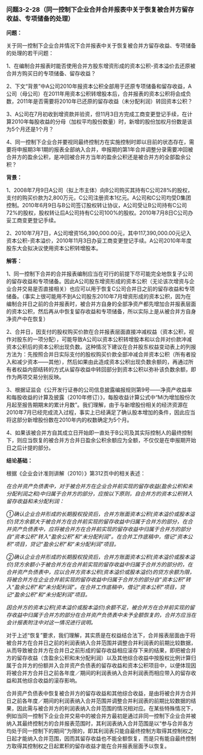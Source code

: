 ### 问题3-2-28（同一控制下企业合并合并报表中关于恢复被合并方留存收益、专项储备的处理）

**问题：**

关于同一控制下企业合并情况下合并报表中关于恢复被合并方留存收益、专项储备的处理的若干问题：

1、在编制合并报表时能否使用合并方股东增资形成的资本公积-资本溢价去还原被合并方购买日的专项储备、留存收益？

2、下文“背景”中A公司2010年报资本公积全部用于还原专项储备和留存收益，A公司（母公司）在2011年用资本公积转增股本后，合并报表的资本公积将会成负数，2011年是否需要将2010年已还原的留存收益（未分配利润）转回资本公积？

3、A公司在7月初收到增资款并验资，但11月3日方完成工商变更登记手续，在计算2010年每股收益的分母（加权平均股份数量）时，新增的股份加权月份数是该为5个月还是1个月？

4、同一控制下企业合并要视同最终控制方在实施控制时即以目前的状态存在，需要将申报期3年1期的报表全部纳入合并，申报期的第1年合并调整分录需要冲回被合并方的盈余公积，是冲回被合并方当年的盈余公积还是被合并方的全部盈余公积？

**背景：**

1、2008年7月9日A公司（拟上市主体）向B公司购买其持有C公司28%的股权，支付的购买价款为2,800万元，C公司注册资本1亿元。A公司和C公司均受D集团控制。2010年6月9日与B公司签订股权转让协议，A公司受让B公司持有C公司72%的股权，股权转让后A公司持有C公司100%的股权。2010年7月8日C公司办妥工商变更登记手续。

2、2010年7月7日，A公司增资156,390,000.00元，其中117,390,000.00元记入资本公积-资本溢价，2010年11月3日办妥工商变更登记手续。A公司2010年年度股东大会拟决议使用资本公积转增股本。

**解答：**

1、同一控制下合并的合并报表编制应当在可行的前提下尽可能完全地恢复子公司的留存收益和专项储备。因此A公司股东增资形成的资本公积（无论该次增资与企业合并交易是否直接相关）也应可以用于恢复C公司合并日之前的留存收益和专项储备。（事实上很可能用不到A公司股东2010年7月增资形成的资本公积，因为在编制合并日之前的合并报表时，被合并方自身的全部净资产都先增加合并报表层面的资本公积，然后再从中恢复留存收益和专项储备，所以实际上是从被合并方自身净资产中在恢复）

2、合并日，因支付的股权购买价款在合并报表层面直接冲减权益（资本公积，视作对股东的一项分配），可能导致A公司以资本公积转增股本和以合并对价款冲减资本公积后的资本公积出现负数。这种情况下建议在合并股东权益变动表上的列报方法为：先按照合并日实际支付的股权购买价款全部冲减合并资本公积（所有者投入和减少资本——其他），然后如果由此造成资本公积出现负数余额的，再通过所有者权益内部结转的方式从留存收益中转回部分到资本公积以弥补该负数余额，即作为两项交易分别反映。

3、根据证监会《公开发行证券的公司信息披露编报规则第9号——净资产收益率和每股收益的计算及披露（2010年修订）》，每股收益计算公式中“Mi为增加股份次月起至报告期期末的累计月数”。我们理解，由于与新增股份相关的经济资源在2010年7月已经完成流入过程，事实上已经满足了确认股本增加的条件，因此应当将这部分新增股份数在2010年内的权数确定为5个月。

4、如果该被合并方自其成立日开始即一直处于B公司及其实际控制人的最终控制下，则应当恢复的被合并方合并日盈余公积余额应为全额，不仅仅是在申报期开始日之后计提的部分。

**结论基础：**

根据《企业会计准则讲解（2010）》第312页中的相关表述：

*在合并资产负债表中，对于被合并方在企业合并前实现的留存收益(盈余公积和未分配利润之和)中归属于合并方的部分，应按以下原则，自合并方的资本公积转入留存收益和未分配利润：*

*①确认企业合并形成的长期股权投资后，合并方账面资本公积(资本溢价或股本溢价)贷方余额大于被合并方在合并前实现的留存收益中归属于合并方的部分，在合并资产负债表中，应将被合并方在合并前实现的留存收益中归属于合并方的部分自“资本公积”转入“盈余公积”和“未分配利润”。在合并工作底稿中，借记“资本公积”项目，贷记“盈余公积”和“未分配利润”项目。*

*②确认企业合并形成的长期股权投资后，合并方账面资本公积(资本溢价或股本溢价)贷方余额小于被合并方在合并前实现的留存收益中归属于合并方的部分的，在合并资产负债表中，应以合并方资本公积(资本溢价或股本溢价)的贷方余额为限，将被合并方在企业合并前实现的留存收益中归属于合并方的部分自“资本公积”转入“盈余公积”和“未分配利润”。在合并工作底稿中，借记“资本公积”项目，贷记“盈余公积”和“未分配利润”项目。*

*因合并方的资本公积(资本溢价或股本溢价)余额不足，被合并方在合并前实现的留存收益中归属于合并方的部分在合并资产负债表中未予全额恢复的，合并方应当在会计报表附注中对这一情况进行说明。*

对于上述“恢复”要求，我们理解，其实质是在权益结合法下，合并报表层面由于将被合并方在合并日之前的利润表纳入合并范围并调整合并利润表的前期比较数据，从而导致被合并方在合并日之前形成的留存收益相应滚存下来的结果，即把被合并方的留存收益（含盈余公积和未分配利润）以及其他综合收益中按股权比例计算归属于合并方的份额并入合并资产负债表的留存收益和资本公积项目中，以便体现因将被合并方合并日之前各年度／期间的利润表纳入合并利润表而相应带入的留存收益和其他综合收益的滚存影响。

合并资产负债表中恢复被合并方的留存收益和其他综合收益，是由将被合并方合并日之前各年度／期间的利润表纳入合并范围并调整合并利润表的前期比较数据的结果，因此需与被合并方的利润表纳入合并范围的情况相对应。在某些特殊情况下，例如当同一控制下企业合并交易中的被合并方最初是通过非同一控制下企业合并被纳入其最终控制方的合并报表范围时，其利润表纳入合并范围是以“参与合并各方均处于同一控制下的期间”为限的，即其利润表只能自最终控制方取得其控制权之日起才能纳入合并范围，因而其留存收益也不能全额恢复，而是只有能自最终控制方取得其控制权之日起累积的留存收益才能在合并报表层面予以恢复。